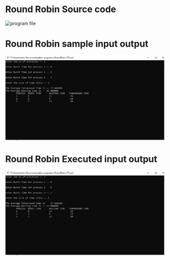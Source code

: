 # Round Robin Source code
![program file](RoundRobin)

# Round Robin sample input output
![sample output](RoundRobin_IO_571.JPG)

# Round Robin Executed input output
![tested output](RoundRobin_IO_571.JPG)
